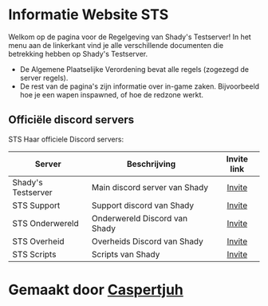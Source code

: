 # Informatie Website STS

Welkom op de pagina voor de Regelgeving van Shady's Testserver! In het menu aan de linkerkant vind je alle verschillende documenten die betrekking hebben op Shady's Testserver.

- De Algemene Plaatselijke Verordening bevat alle regels (zogezegd de server regels).
- De rest van de pagina's zijn informatie over in-game zaken. Bijvoorbeeld hoe je een wapen inspawned, of hoe de redzone werkt.

## Officiële discord servers

STS Haar officiele Discord servers:

| Server | Beschrijving | Invite link |
|---|---|:---:|
| Shady's Testserver | Main discord server van Shady | [Invite](https://discord.gg/sts) |
| STS Support | Support discord van Shady | [Invite](https://discord.gg/EtgWNDzpCb) |
| STS Onderwereld | Onderwereld Discord van Shady | [Invite](https://discord.gg/XsRSdDNbWt) |
| STS Overheid | Overheids Discord van Shady | [Invite](https://discord.gg/mVWmnZ7Tc8) |
| STS Scripts | Scripts van Shady | [Invite](https://discord.gg/YCyM35bxKp) |

# Gemaakt door [Caspertjuh](https://discord.gg/cSQPX2uJDW)
